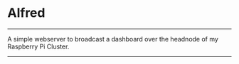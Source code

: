 # Alfred

---

A simple webserver to broadcast a dashboard over the headnode of my Raspberry Pi Cluster.

---



